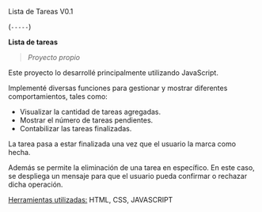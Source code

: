 Lista de Tareas V0.1

(`-----`)

**Lista de tareas**
> *Proyecto propio*

Este proyecto lo desarrollé principalmente utilizando JavaScript.

Implementé diversas funciones para gestionar y mostrar diferentes comportamientos, tales como:

+ Visualizar la cantidad de tareas agregadas.
+ Mostrar el número de tareas pendientes.
+ Contabilizar las tareas finalizadas.

La tarea pasa a estar finalizada una vez que el usuario la marca como hecha.

Además se permite la eliminación de una tarea en específico. En este caso, se despliega un mensaje para que el usuario pueda confirmar o rechazar dicha operación.

<ins>Herramientas utilizadas:</ins> HTML, CSS, JAVASCRIPT
